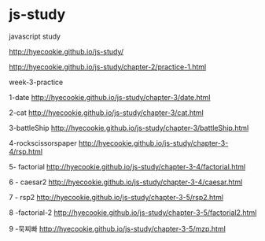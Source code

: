 # js-study
javascript study

http://hyecookie.github.io/js-study/

http://hyecookie.github.io/js-study/chapter-2/practice-1.html


week-3-practice

1-date
http://hyecookie.github.io/js-study/chapter-3/date.html

2-cat
http://hyecookie.github.io/js-study/chapter-3/cat.html


3-battleShip
http://hyecookie.github.io/js-study/chapter-3/battleShip.html

4-rockscissorspaper
http://hyecookie.github.io/js-study/chapter-3-4/rsp.html

5- factorial
http://hyecookie.github.io/js-study/chapter-3-4/factorial.html

6 - caesar2
http://hyecookie.github.io/js-study/chapter-3-4/caesar.html

7 - rsp2
http://hyecookie.github.io/js-study/chapter-3-5/rsp2.html

8 -factorial-2
http://hyecookie.github.io/js-study/chapter-3-5/factorial2.html

9 -묵찌빠
http://hyecookie.github.io/js-study/chapter-3-5/mzp.html





